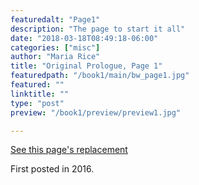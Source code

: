 ```yaml
---
featuredalt: "Page1"
description: "The page to start it all"
date: "2018-03-18T08:49:18-06:00"
categories: ["misc"]
author: "Maria Rice"
title: "Original Prologue, Page 1"
featuredpath: "/book1/main/bw_page1.jpg"
featured: ""
linktitle: ""
type: "post"
preview: "/book1/preview/preview1.jpg"

---
```


[See this page's replacement][1]

First posted in 2016.

[1]: /book1/book-1-page-01/
